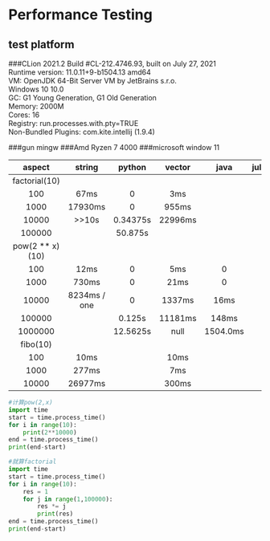 Performance Testing
==
test platform
--
###CLion 2021.2
Build #CL-212.4746.93, built on July 27, 2021  
Runtime version: 11.0.11+9-b1504.13 amd64  
VM: OpenJDK 64-Bit Server VM by JetBrains s.r.o.  
Windows 10 10.0  
GC: G1 Young Generation, G1 Old Generation  
Memory: 2000M  
Cores: 16  
Registry: run.processes.with.pty=TRUE  
Non-Bundled Plugins: com.kite.intellij (1.9.4)

###gun mingw
###Amd Ryzen 7 4000
###microsoft window 11

|aspect|string|python|vector|java|julia|
|:---: | :---:|:---:|:---:|:---:|:---:|
|factorial(10) | | | | | |
| 100 | 67ms|0|3ms|||
|1000|17930ms|0|955ms|||
|10000|>>10s|0.34375s|22996ms|||
|100000| |50.875s| | | |
|pow(2 ** x)(10)| | | | | |
|100|12ms|0|5ms|0| | | |
|1000|730ms|0|21ms|0|
|10000|8234ms / one|0|1337ms|16ms| |
|100000| |0.125s|11181ms|148ms| |
|1000000| |12.5625s|null|1504.0ms| |
|fibo(10)| | | | | |
|100|10ms| |10ms| | |
|1000|277ms| |7ms| | |
|10000|26977ms| |300ms| | |

```python
#计算pow(2,x)
import time
start = time.process_time()
for i in range(10):
    print(2**10000)
end = time.process_time()
print(end-start)
```

```python
#就算factorial
import time
start = time.process_time()
for i in range(10):
    res = 1
    for j in range(1,100000):
        res *= j
        print(res)
end = time.process_time()
print(end-start)
```

